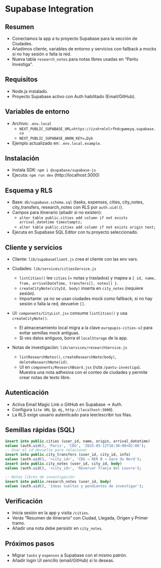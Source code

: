 # Supabase Integration

## Resumen
- Conectamos la app a tu proyecto Supabase para la sección de Ciudades.
- Añadimos cliente, variables de entorno y servicios con fallback a mocks si no hay sesión o falla la red.
- Nueva tabla `research_notes` para notas libres usadas en “Pantu Investiga”.

## Requisitos
- Node.js instalado.
- Proyecto Supabase activo con Auth habilitado (Email/GitHub).

## Variables de entorno
- Archivo: `.env.local`
  - `NEXT_PUBLIC_SUPABASE_URL=https://izxhrmlnlrfhdcgwmeyq.supabase.co`
  - `NEXT_PUBLIC_SUPABASE_ANON_KEY=…Dyk`
- Ejemplo actualizado en: `.env.local.example`.

## Instalación
- Instala SDK: `npm i @supabase/supabase-js`
- Ejecuta: `npm run dev` (http://localhost:3000)

## Esquema y RLS
- Base: `db/supabase.schema.sql` (tasks, expenses, cities, city_notes, city_transfers, research_notes con RLS por `auth.uid()`).
- Campos para itinerario (añadir si no existen):
  - `alter table public.cities add column if not exists arrival_datetime timestamptz;`
  - `alter table public.cities add column if not exists origin text;`
- Ejecuta en Supabase SQL Editor con tu proyecto seleccionado.

## Cliente y servicios
- Cliente: `lib/supabaseClient.js` crea el cliente con las env vars.
- Ciudades: `lib/services/citiesService.js`
  - `listCities()` lee `cities` (+ notas y traslados) y mapea a `{ id, name, from, arrivalDateTime, transfers[], notes[] }`.
  - `createCityNote(cityId, body)` inserta en `city_notes` (requiere sesión).
  - Importante: ya no se usan ciudades mock como fallback; si no hay sesión o falla la red, devuelve `[]`.
- UI: `components/CityList.jsx` consume `listCities()` y usa `createCityNote()`.
  - El almacenamiento local migra a la clave `europupis-cities-v2` para evitar semillas mock antiguas.
  - Si ves datos antiguos, borra el `localStorage` de la app.

- Notas de investigación: `lib/services/researchService.js`
  - `listResearchNotes()`, `createResearchNote(body)`, `deleteResearchNote(id)`.
  - UI en `components/ResearchBoard.jsx` (ruta `/pantu-investiga`). Muestra una nota adhesiva con el conteo de ciudades y permite crear notas de texto libre.

## Autenticación
- Activa Email Magic Link o GitHub en Supabase → Auth.
- Configura `Site URL` (p. ej., `http://localhost:3000`).
- La RLS exige usuario autenticado para leer/escribir tus filas.

## Semillas rápidas (SQL)
```sql
insert into public.cities (user_id, name, origin, arrival_datetime)
values (auth.uid(), 'Paris', 'CDG', '2025-05-12T10:30:00+02:00');
-- Usar el id devuelto para relacionar
insert into public.city_transfers (user_id, city_id, info)
values (auth.uid(), '<city_id>', 'CDG → RER B → Gare du Nord');
insert into public.city_notes (user_id, city_id, body)
values (auth.uid(), '<city_id>', 'Reservar franja del Louvre');

-- Notas libres de investigación
insert into public.research_notes (user_id, body)
values (auth.uid(), 'Ideas sueltas y pendientes de investigar');
```

## Verificación
- Inicia sesión en la app y visita `/cities`.
- Verás “Resumen de itinerario” con Ciudad, Llegada, Origen y Primer tramo.
- Añadir una nota debe persistir en `city_notes`.

## Próximos pasos
- Migrar `tasks` y `expenses` a Supabase con el mismo patrón.
- Añadir login UI sencillo (email/GitHub) si lo deseas.
